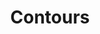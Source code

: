 ---
title:      Contours
excerpt:    Sed ut perspiciatis unde omnis iste natus error sit voluptatem accusantium
---